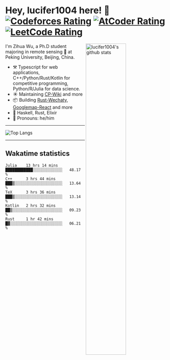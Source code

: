 # Hey, lucifer1004 here! :wave: [![Codeforces Rating](https://cp-logo.vercel.app/codeforces/lucifer1004)](https://codeforces.com/profile/lucifer1004) [![AtCoder Rating](https://cp-logo.vercel.app/atcoder/lucifer1004)](https://atcoder.jp/users/lucifer1004) [![LeetCode Rating](https://cp-logo.vercel.app/leetcode/lucifer1004)](https://leetcode-cn.com/u/lucifer1004/)

<img width="50%" align="right" alt="lucifer1004's github stats" src="https://github-readme-stats.vercel.app/api?username=lucifer1004&show_icons=true">

I'm Zihua Wu, a Ph.D student majoring in remote sensing :satellite: at Peking University, Beijing, China.

- :hammer_and_pick: Typescript for web applications, C++/Python/Rust/Kotlin for competitive programming, Python/R/Julia for data science.
- :sunny: Maintaining [CP-Wiki](https://cp-wiki.vercel.app) and more 
- :package: Building [Rust-Wechaty](https://github.com/wechaty/rust-wechaty), [Googlemap-React](https://github.com/googlemap-react/googlemap-react) and more
- :seedling: Haskell, Rust, Elixir
- :man: Pronouns: he/him

---

![Top Langs](https://github-readme-stats.vercel.app/api/top-langs/?username=lucifer1004&layout=compact)

---

## Wakatime statistics

<!--START_SECTION:waka-->
```text
Julia    13 hrs 14 mins  ████████████░░░░░░░░░░░░░   48.17 % 
C++      3 hrs 44 mins   ███▒░░░░░░░░░░░░░░░░░░░░░   13.64 % 
TeX      3 hrs 36 mins   ███▒░░░░░░░░░░░░░░░░░░░░░   13.14 % 
Kotlin   2 hrs 32 mins   ██▒░░░░░░░░░░░░░░░░░░░░░░   09.23 % 
Rust     1 hr 42 mins    █▓░░░░░░░░░░░░░░░░░░░░░░░   06.21 % 
```
<!--END_SECTION:waka-->
